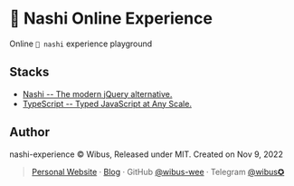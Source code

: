 # 🍐 Nashi Online Experience
Online `🍐 nashi` experience playground

## Stacks

- [Nashi -- The modern jQuery alternative.](https://github.com/AkaraChen/nashi)
- [TypeScript -- Typed JavaScript at Any Scale.](https://typescriptlang.org)

## Author

nashi-experience © Wibus, Released under MIT. Created on Nov 9, 2022

> [Personal Website](http://iucky.cn/) · [Blog](https://blog.iucky.cn/) · GitHub [@wibus-wee](https://github.com/wibus-wee/) · Telegram [@wibus✪](https://t.me/wibus_wee)
